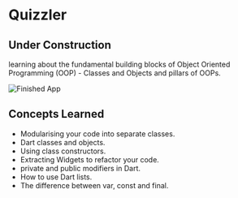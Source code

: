 


# Quizzler 

## Under Construction

learning about the fundamental building blocks of Object Oriented Programming (OOP) - Classes and Objects and pillars of OOPs. 




![Finished App](https://github.com/londonappbrewery/Images/blob/master/quizzler-demo.gif)

## Concepts Learned

- Modularising your code into separate classes.
- Dart classes and objects.
- Using class constructors.
- Extracting Widgets to refactor your code.
- private and public modifiers in Dart.
- How to use Dart lists.
- The difference between var, const and final.

